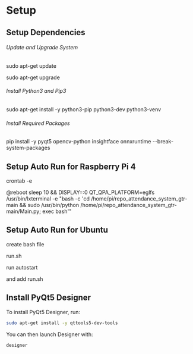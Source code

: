 # Setup

## Setup Dependencies

###### Update and Upgrade System

sudo apt-get update

sudo apt-get upgrade

###### Install Python3 and Pip3

sudo apt-get install -y python3-pip python3-dev python3-venv

###### Install Required Packages

pip install -y pyqt5 opencv-python insightface onnxruntime --break-system-packages

## Setup Auto Run for Raspberry Pi 4

crontab -e

@reboot sleep 10 && DISPLAY=:0 QT_QPA_PLATFORM=eglfs /usr/bin/lxterminal -e "bash -c 'cd /home/pi/repo_attendance_system_gtr-main && sudo /usr/bin/python /home/pi/repo_attendance_system_gtr-main/Main.py; exec bash'"

## Setup Auto Run for Ubuntu

create bash file

run.sh

run autostart

and add run.sh

## Install PyQt5 Designer

To install PyQt5 Designer, run:

```bash
sudo apt-get install -y qttools5-dev-tools
```

You can then launch Designer with:

```bash
designer
```
